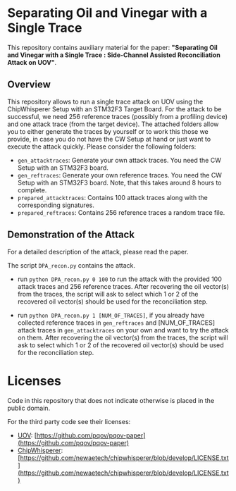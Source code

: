 # Separating Oil and Vinegar with a Single Trace

This repository contains auxiliary material for the paper: **"Separating Oil and Vinegar with a Single Trace : 
Side-Channel Assisted Reconciliation Attack on UOV"**.

## Overview
This repository allows to run a single trace attack on UOV using the ChipWhisperer Setup with an STM32F3 Target Board. For the attack to be successful, we need 256 reference traces (possibly from a profiling device) and one attack trace (from the target device). The attached folders allow you to either generate the traces by yourself or to work this those we provide, in case you do not have the CW Setup at hand or just want to execute the attack quickly. Please consider the following folders:

- `gen_attacktraces`: Generate your own attack traces. You need the CW Setup with an STM32F3 board.
- `gen_reftraces`: Generate your own reference traces. You need the CW Setup with an STM32F3 board. Note, that this takes around 8 hours to complete.
- `prepared_attacktraces`: Contains 100 attack traces along with the corresponding signatures.
- `prepared_reftraces`: Contains 256 reference traces a random trace file.


## Demonstration of the Attack
For a detailed description of the attack, please read the paper.

The script `DPA_recon.py` contains the attack.

- run `python DPA_recon.py 0 100` to run the attack with the provided 100 attack traces and 256 reference traces. After recovering the oil vector(s) from the traces, the script will ask to select which 1 or 2 of the recovered oil vector(s) should be used for the reconciliation step.

- run `python DPA_recon.py 1 [NUM_OF_TRACES]`, if you already have collected reference traces in `gen_reftraces` and [NUM_OF_TRACES] attack traces in `gen_attacktraces` on your own and want to try the attack on them. After recovering the oil vector(s) from the traces, the script will ask to select which 1 or 2 of the recovered oil vector(s) should be used for the reconciliation step.

# Licenses

Code in this repository that does not indicate otherwise is placed in the public domain.

For the third party code see their licenses:

- [UOV](https://github.com/pqov/pqov-paper): [https://github.com/pqov/pqov-paper](https://github.com/pqov/pqov-paper)
- [ChipWhisperer](https://github.com/newaetech/chipwhisperer): [https://github.com/newaetech/chipwhisperer/blob/develop/LICENSE.txt](https://github.com/newaetech/chipwhisperer/blob/develop/LICENSE.txt)

